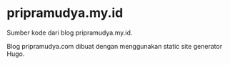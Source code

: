 # pripramudya.my.id

Sumber kode dari blog pripramudya.my.id.

Blog pripramudya.com dibuat dengan menggunakan static site generator Hugo.
